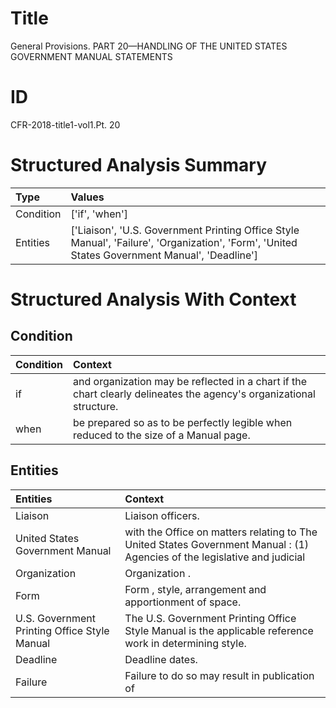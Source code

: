 # Title

 General Provisions. PART 20—HANDLING OF THE UNITED STATES GOVERNMENT MANUAL STATEMENTS


# ID

 CFR-2018-title1-vol1.Pt. 20


# Structured Analysis Summary

| Type      | Values                                                                                                                                        |
|:----------|:----------------------------------------------------------------------------------------------------------------------------------------------|
| Condition | ['if', 'when']                                                                                                                                |
| Entities  | ['Liaison', 'U.S. Government Printing Office Style Manual', 'Failure', 'Organization', 'Form', 'United States Government Manual', 'Deadline'] |


# Structured Analysis With Context

 


## Condition

| Condition   | Context                                                                                                              |
|:------------|:---------------------------------------------------------------------------------------------------------------------|
| if          | and organization may be reflected in a chart if  the chart clearly delineates the agency's organizational structure. |
| when        | be prepared so as to be perfectly legible when  reduced to the size of a Manual page.                                |


## Entities

| Entities                                     | Context                                                                                                                   |
|:---------------------------------------------|:--------------------------------------------------------------------------------------------------------------------------|
| Liaison                                      | Liaison  officers.                                                                                                        |
| United States Government Manual              | with the Office on matters relating to The United States Government Manual : (1) Agencies of the legislative and judicial |
| Organization                                 | Organization .                                                                                                            |
| Form                                         | Form , style, arrangement and apportionment of space.                                                                     |
| U.S. Government Printing Office Style Manual | The  U.S. Government Printing Office Style Manual  is the applicable reference work in determining style.                 |
| Deadline                                     | Deadline  dates.                                                                                                          |
| Failure                                      | Failure to do so may result in publication of                                                                             |


